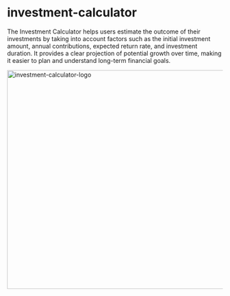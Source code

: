 # investment-calculator
The Investment Calculator helps users estimate the outcome of their investments by taking into account factors such as the initial investment amount, annual contributions, expected return rate, and investment duration. It provides a clear projection of potential growth over time, making it easier to plan and understand long-term financial goals.

<img width="554" height="512" alt="investment-calculator-logo" src="https://github.com/user-attachments/assets/a16ea10e-c19a-485f-a1e6-540170f631c3" />
